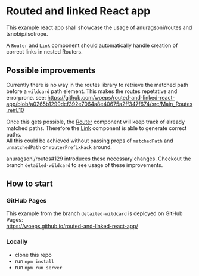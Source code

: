 # Routed and linked React app

This example react app shall showcase the usage of anuragsoni/routes and tsnobip/isotrope.

A `Router` and `Link` component should automatically handle creation of correct links in nested Routers.

## Possible improvements

Currently there is no way in the routes library to retrieve the matched path before a `wildcard` path element. This makes the routes repetative and errorprone. see: https://github.com/woeps/routed-and-linked-react-app/blob/a0265b1299dcf392e7064a8e40675a2ff347f674/src/Main_Routes.re#L10

Once this gets possible, the [Router](https://github.com/woeps/routed-and-linked-react-app/blob/a0265b1299dcf392e7064a8e40675a2ff347f674/src/Router.res#L13) component will keep track of already matched paths. Therefore the [Link](https://github.com/woeps/routed-and-linked-react-app/blob/a0265b1299dcf392e7064a8e40675a2ff347f674/src/MyLink.res#L14) component is able to generate correct paths.  
All this could be achieved without passing props of `matchedPath` and `unmatchedPath` or `routerPrefixHack` around.

anuragsoni/routes#129 introduces these necessary changes. Checkout the branch `detailed-wildcard` to see usage of these improvements.

## How to start

### GitHub Pages

This example from the branch `detailed-wildcard` is deployed on GitHub Pages:  
https://woeps.github.io/routed-and-linked-react-app/

### Locally

- clone this repo
- run `npm install`
- run `npm run server`
